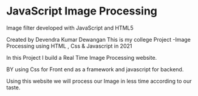 
# JavaScript Image Processing
Image filter developed with JavaScript and HTML5


Created by Devendra Kumar Dewangan
This is my college Project -Image Processing using HTML , Css & Javascript in 2021

In this Project I build a Real Time Image Processing website.

BY using Css for Front end as a framework and javascript for backend.

Using this website we will process our Image in less time according to our taste.   
